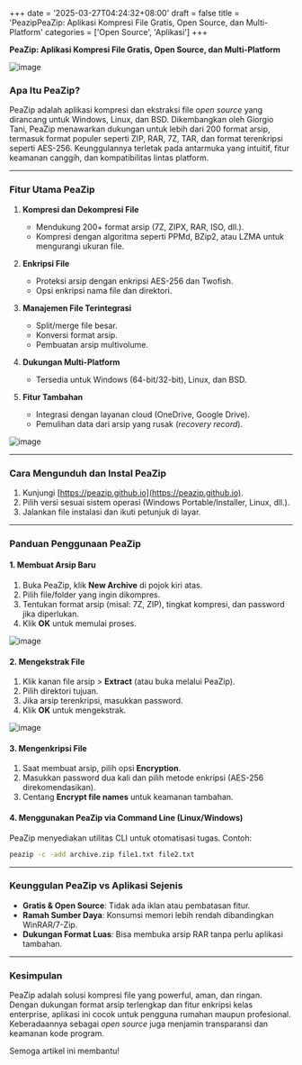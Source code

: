 +++
date = '2025-03-27T04:24:32+08:00'
draft = false
title = 'PeazipPeaZip: Aplikasi Kompresi File Gratis, Open Source, dan Multi-Platform'
categories = ['Open Source', 'Aplikasi']
+++



 **PeaZip: Aplikasi Kompresi File Gratis, Open Source, dan Multi-Platform**  

![image](https://peazip.github.io/peazip.png)

### **Apa Itu PeaZip?**  
PeaZip adalah aplikasi kompresi dan ekstraksi file *open source* yang dirancang untuk Windows, Linux, dan BSD. Dikembangkan oleh Giorgio Tani, PeaZip menawarkan dukungan untuk lebih dari 200 format arsip, termasuk format populer seperti ZIP, RAR, 7Z, TAR, dan format terenkripsi seperti AES-256. Keunggulannya terletak pada antarmuka yang intuitif, fitur keamanan canggih, dan kompatibilitas lintas platform.

---

### **Fitur Utama PeaZip**  
1. **Kompresi dan Dekompresi File**  
   - Mendukung 200+ format arsip (7Z, ZIPX, RAR, ISO, dll.).  
   - Kompresi dengan algoritma seperti PPMd, BZip2, atau LZMA untuk mengurangi ukuran file.  

2. **Enkripsi File**  
   - Proteksi arsip dengan enkripsi AES-256 dan Twofish.  
   - Opsi enkripsi nama file dan direktori.  

3. **Manajemen File Terintegrasi**  
   - Split/merge file besar.  
   - Konversi format arsip.  
   - Pembuatan arsip multivolume.  

4. **Dukungan Multi-Platform**  
   - Tersedia untuk Windows (64-bit/32-bit), Linux, dan BSD.  

5. **Fitur Tambahan**  
   - Integrasi dengan layanan cloud (OneDrive, Google Drive).  
   - Pemulihan data dari arsip yang rusak (*recovery record*).  

![image](https://peazip.github.io/archive.png)

---

### **Cara Mengunduh dan Instal PeaZip**  
1. Kunjungi [https://peazip.github.io](https://peazip.github.io).  
2. Pilih versi sesuai sistem operasi (Windows Portable/Installer, Linux, dll.).  
3. Jalankan file instalasi dan ikuti petunjuk di layar.  

---

### **Panduan Penggunaan PeaZip**  

#### **1. Membuat Arsip Baru**  
1. Buka PeaZip, klik **New Archive** di pojok kiri atas.  
2. Pilih file/folder yang ingin dikompres.  
3. Tentukan format arsip (misal: 7Z, ZIP), tingkat kompresi, dan password jika diperlukan.  
4. Klik **OK** untuk memulai proses.  

![image](https://peazip.github.io/archive.png)

#### **2. Mengekstrak File**  
1. Klik kanan file arsip > **Extract** (atau buka melalui PeaZip).  
2. Pilih direktori tujuan.  
3. Jika arsip terenkripsi, masukkan password.  
4. Klik **OK** untuk mengekstrak.  

![image](https://peazip.github.io/context1.png)

#### **3. Mengenkripsi File**  
1. Saat membuat arsip, pilih opsi **Encryption**.  
2. Masukkan password dua kali dan pilih metode enkripsi (AES-256 direkomendasikan).  
3. Centang **Encrypt file names** untuk keamanan tambahan.  

#### **4. Menggunakan PeaZip via Command Line (Linux/Windows)**  
PeaZip menyediakan utilitas CLI untuk otomatisasi tugas. Contoh:  
```bash
peazip -c -add archive.zip file1.txt file2.txt
```

---

### **Keunggulan PeaZip vs Aplikasi Sejenis**  
- **Gratis & Open Source**: Tidak ada iklan atau pembatasan fitur.  
- **Ramah Sumber Daya**: Konsumsi memori lebih rendah dibandingkan WinRAR/7-Zip.  
- **Dukungan Format Luas**: Bisa membuka arsip RAR tanpa perlu aplikasi tambahan.  



---

### **Kesimpulan**  
PeaZip adalah solusi kompresi file yang powerful, aman, dan ringan. Dengan dukungan format arsip terlengkap dan fitur enkripsi kelas enterprise, aplikasi ini cocok untuk pengguna rumahan maupun profesional. Keberadaannya sebagai *open source* juga menjamin transparansi dan keamanan kode program.



Semoga artikel ini membantu!